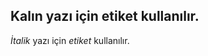 <strong>Kalın</strong> yazı için <strong>etiket</strong> kullanılır.
---
<em>İtalik</em> yazı için <em>etiket</em> kullanılır.

